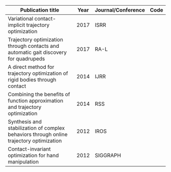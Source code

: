 | Publication title | Year | Journal/Conference | Code |
| ----------------- | ---- | ------------------ | ---- |
| Variational contact-implicit trajectory optimization | 2017 | ISRR | |
| Trajectory optimization through contacts and automatic gait discovery for quadrupeds | 2017 | RA-L | |
| A direct method for trajectory optimization of rigid bodies through contact | 2014 | IJRR | |
| Combining the benefits of function approximation and trajectory optimization | 2014 | RSS | |
| Synthesis and stabilization of complex behaviors through online trajectory optimization | 2012 | IROS | |
| Contact-invariant optimization for hand manipulation | 2012 | SIGGRAPH | |